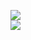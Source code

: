 [![](https://img.shields.io/badge/Made%20With-Github%20Spray-lightgrey.svg?style=for-the-badge&logo=github)](https://github.com/Annihil/github-spray#15768)  
[![](https://i.imgur.com/2DrTn0Z.gif)](https://github.com/Annihil/github-spray)